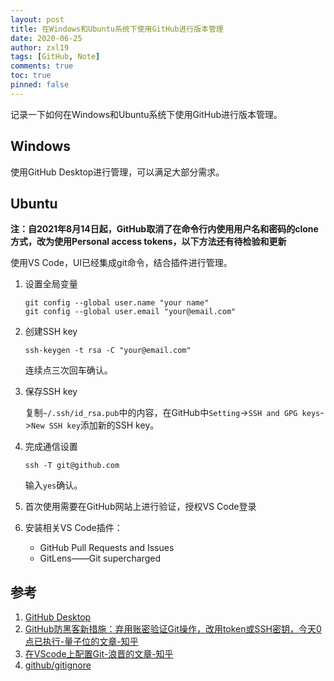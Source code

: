 ```yaml
---
layout: post
title: 在Windows和Ubuntu系统下使用GitHub进行版本管理
date: 2020-06-25
author: zxl19
tags: [GitHub, Note]
comments: true
toc: true
pinned: false
---
```


记录一下如何在Windows和Ubuntu系统下使用GitHub进行版本管理。

<!-- more -->

## Windows

使用GitHub Desktop进行管理，可以满足大部分需求。

## Ubuntu

**注：自2021年8月14日起，GitHub取消了在命令行内使用用户名和密码的clone方式，改为使用Personal access tokens，以下方法还有待检验和更新**

使用VS Code，UI已经集成git命令，结合插件进行管理。

1. 设置全局变量

    ```shell
    git config --global user.name "your name"
    git config --global user.email "your@email.com"
    ```

2. 创建SSH key

    ```shell
    ssh-keygen -t rsa -C "your@email.com"
    ```

    连续点三次回车确认。

3. 保存SSH key

    复制`~/.ssh/id_rsa.pub`中的内容，在GitHub中`Setting`->`SSH and GPG keys`->`New SSH key`添加新的SSH key。

4. 完成通信设置

    ```shell
    ssh -T git@github.com
    ```

    输入`yes`确认。

5. 首次使用需要在GitHub网站上进行验证，授权VS Code登录
6. 安装相关VS Code插件：
    - GitHub Pull Requests and Issues
    - GitLens——Git supercharged

## 参考

1. [GitHub Desktop](https://desktop.github.com/)
2. [GitHub防黑客新措施：弃用账密验证Git操作，改用token或SSH密钥，今天0点已执行-量子位的文章-知乎](https://zhuanlan.zhihu.com/p/399759963)
3. [在VScode上配置Git-浪晋的文章-知乎](https://zhuanlan.zhihu.com/p/31417255)
4. [github/gitignore](https://github.com/github/gitignore)
